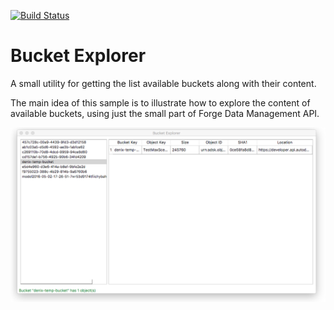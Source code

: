 [![Build Status](https://travis-ci.org/apprentice3d/forge-api-qt-client.svg?branch=master)](https://travis-ci.org/apprentice3d/forge-api-qt-client)

# Bucket Explorer
A small utility for getting the list available buckets along with their
content.

The main idea of this sample is to illustrate how to explore the content
of available buckets, using just the small part of Forge Data Management API.


![](img/screen_01.png)
